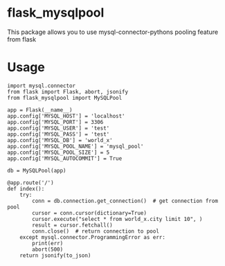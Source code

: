 # flask_mysqlpool

This package allows you to use mysql-connector-pythons pooling feature from flask

# Usage

    import mysql.connector
    from flask import Flask, abort, jsonify
    from flask_mysqlpool import MySQLPool

    app = Flask(__name__)
    app.config['MYSQL_HOST'] = 'localhost'
    app.config['MYSQL_PORT'] = 3306
    app.config['MYSQL_USER'] = 'test'
    app.config['MYSQL_PASS'] = 'test'
    app.config['MYSQL_DB'] = 'world_x'
    app.config['MYSQL_POOL_NAME'] = 'mysql_pool'
    app.config['MYSQL_POOL_SIZE'] = 5
    app.config['MYSQL_AUTOCOMMIT'] = True

    db = MySQLPool(app)

    @app.route('/')
    def index():
        try:
            conn = db.connection.get_connection()  # get connection from pool
            cursor = conn.cursor(dictionary=True)
            cursor.execute("select * from world_x.city limit 10", )
            result = cursor.fetchall()
            conn.close()  # return connection to pool
        except mysql.connector.ProgrammingError as err:
            print(err)
            abort(500)
        return jsonify(to_json)
